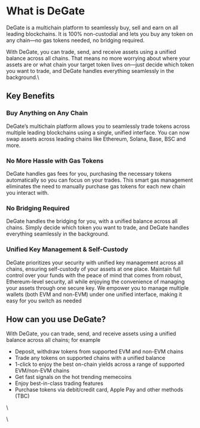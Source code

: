 # What is DeGate

DeGate is a multichain platform to seamlessly buy, sell and earn on all leading blockchains. It is 100% non-custodial and lets you buy any token on any chain—no gas tokens needed, no bridging required.

With DeGate, you can trade, send, and receive assets using a unified balance across all chains. That means no more worrying about where your assets are or what chain your target token lives on—just decide which token you want to trade, and DeGate handles everything seamlessly in the background.\


## **Key Benefits**&#x20;

### **Buy Anything on Any Chain**

DeGate’s multichain platform allows you to seamlessly trade tokens across multiple leading blockchains using a single, unified interface. You can now swap assets across leading chains like Ethereum, Solana, Base, BSC and more.

### **No More Hassle with Gas Tokens**

DeGate handles gas fees for you, purchasing the necessary tokens automatically so you can focus on your trades. This smart gas management eliminates the need to manually purchase gas tokens for each new chain you interact with.

### **No Bridging Required**&#x20;

DeGate handles the bridging for you, with a unified balance across all chains. Simply decide which token you want to trade, and DeGate handles everything seamlessly in the background.

### **Unified Key Management & Self-Custody**

DeGate prioritizes your security with unified key management across all chains, ensuring self-custody of your assets at one place.  Maintain full control over your funds with the peace of mind that comes from robust, Ethereum-level security, all while enjoying the convenience of managing your assets through one secure key. We empower you to manage multiple wallets (both EVM and non-EVM) under one unified interface, making it easy for you switch as needed

## **How can you use DeGate?**&#x20;

With DeGate, you can trade, send, and receive assets using a unified balance across all chains; for example

* Deposit, withdraw tokens from supported EVM and non-EVM chains
* Trade any tokens on supported chains with a unified balance
* 1-click to enjoy the best on-chain yields across a range of supported EVM/non-EVM chains
* Get fast signals on the hot trending memecoins
* Enjoy best-in-class trading features
* Purchase tokens via debit/credit card, Apple Pay and other methods (TBC)

\










\
